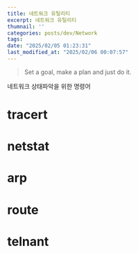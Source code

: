 ```yaml
---
title: 네트워크 유틸리티
excerpt: 네트워크 유틸리티
thumnail: ''
categories: posts/dev/Network
tags: 
date: "2025/02/05 01:23:31"
last_modified_at: "2025/02/06 00:07:57"
---
```

> Set a goal, make a plan and just do it.



네트워크 상태파악을 위한 명령어
# tracert

# netstat

# arp

# route

# telnant
